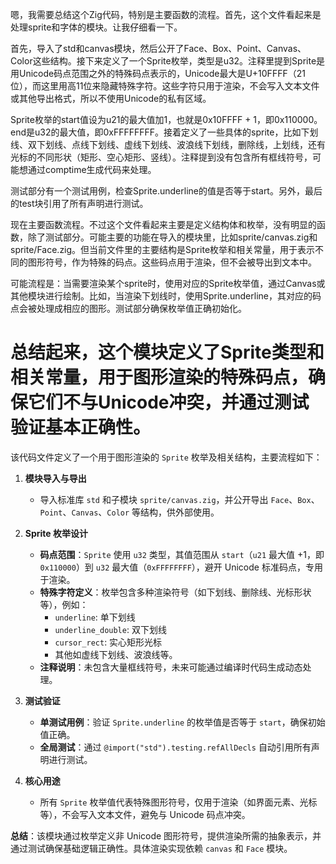 嗯，我需要总结这个Zig代码，特别是主要函数的流程。首先，这个文件看起来是处理sprite和字体的模块。让我仔细看一下。

首先，导入了std和canvas模块，然后公开了Face、Box、Point、Canvas、Color这些结构。接下来定义了一个Sprite枚举，类型是u32。注释里提到Sprite是用Unicode码点范围之外的特殊码点表示的，Unicode最大是U+10FFFF（21位），而这里用高11位来隐藏特殊字符。这些字符只用于渲染，不会写入文本文件或其他导出格式，所以不使用Unicode的私有区域。

Sprite枚举的start值设为u21的最大值加1，也就是0x10FFFF + 1，即0x110000。end是u32的最大值，即0xFFFFFFFF。接着定义了一些具体的sprite，比如下划线、双下划线、点线下划线、虚线下划线、波浪线下划线，删除线，上划线，还有光标的不同形状（矩形、空心矩形、竖线）。注释提到没有包含所有框线符号，可能想通过comptime生成代码来处理。

测试部分有一个测试用例，检查Sprite.underline的值是否等于start。另外，最后的test块引用了所有声明进行测试。

现在主要函数流程。不过这个文件看起来主要是定义结构体和枚举，没有明显的函数，除了测试部分。可能主要的功能在导入的模块里，比如sprite/canvas.zig和sprite/Face.zig。但当前文件里的主要结构是Sprite枚举和相关常量，用于表示不同的图形符号，作为特殊的码点。这些码点用于渲染，但不会被导出到文本中。

可能流程是：当需要渲染某个sprite时，使用对应的Sprite枚举值，通过Canvas或其他模块进行绘制。比如，当渲染下划线时，使用Sprite.underline，其对应的码点会被处理成相应的图形。测试部分确保枚举值正确初始化。

总结起来，这个模块定义了Sprite类型和相关常量，用于图形渲染的特殊码点，确保它们不与Unicode冲突，并通过测试验证基本正确性。
================================================
该代码文件定义了一个用于图形渲染的 `Sprite` 枚举及相关结构，主要流程如下：

1. **模块导入与导出**  
   - 导入标准库 `std` 和子模块 `sprite/canvas.zig`，并公开导出 `Face`、`Box`、`Point`、`Canvas`、`Color` 等结构，供外部使用。

2. **Sprite 枚举设计**  
   - **码点范围**：`Sprite` 使用 `u32` 类型，其值范围从 `start`（`u21` 最大值 +1，即 `0x110000`）到 `u32` 最大值（`0xFFFFFFFF`），避开 Unicode 标准码点，专用于渲染。
   - **特殊字符定义**：枚举包含多种渲染符号（如下划线、删除线、光标形状等），例如：
     - `underline`: 单下划线
     - `underline_double`: 双下划线
     - `cursor_rect`: 实心矩形光标
     - 其他如虚线下划线、波浪线等。
   - **注释说明**：未包含大量框线符号，未来可能通过编译时代码生成动态处理。

3. **测试验证**  
   - **单测试用例**：验证 `Sprite.underline` 的枚举值是否等于 `start`，确保初始值正确。
   - **全局测试**：通过 `@import("std").testing.refAllDecls` 自动引用所有声明进行测试。

4. **核心用途**  
   - 所有 `Sprite` 枚举值代表特殊图形符号，仅用于渲染（如界面元素、光标等），不会写入文本文件，避免与 Unicode 码点冲突。

**总结**：该模块通过枚举定义非 Unicode 图形符号，提供渲染所需的抽象表示，并通过测试确保基础逻辑正确性。具体渲染实现依赖 `canvas` 和 `Face` 模块。